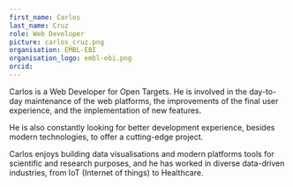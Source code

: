 ```yaml
---
first_name: Carlos
last_name: Cruz
role: Web Developer
picture: carlos_cruz.png
organisation: EMBL-EBI
organisation_logo: embl-ebi.png
orcid:
---
```


Carlos is a Web Developer for Open Targets. He is involved in the day-to-day maintenance of the web platforms, the improvements of the final user experience, and the implementation of new features.

He is also constantly looking for better development experience, besides modern technologies, to offer a cutting-edge project.

Carlos enjoys building data visualisations and modern platforms tools for scientific and research purposes, and he has worked in diverse data-driven industries, from IoT (Internet of things) to Healthcare.
